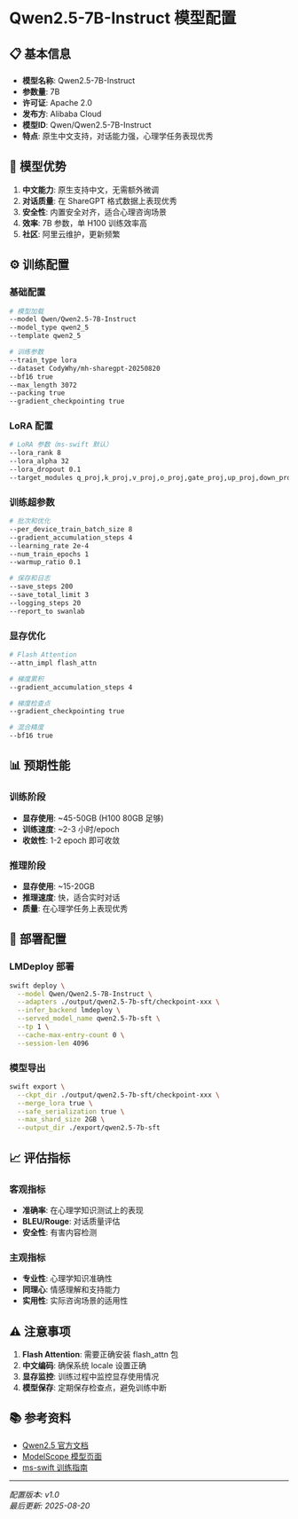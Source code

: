 # Qwen2.5-7B-Instruct 模型配置

## 📋 基本信息

- **模型名称**: Qwen2.5-7B-Instruct
- **参数量**: 7B
- **许可证**: Apache 2.0
- **发布方**: Alibaba Cloud
- **模型ID**: Qwen/Qwen2.5-7B-Instruct
- **特点**: 原生中文支持，对话能力强，心理学任务表现优秀

## 🚀 模型优势

1. **中文能力**: 原生支持中文，无需额外微调
2. **对话质量**: 在 ShareGPT 格式数据上表现优秀
3. **安全性**: 内置安全对齐，适合心理咨询场景
4. **效率**: 7B 参数，单 H100 训练效率高
5. **社区**: 阿里云维护，更新频繁

## ⚙️ 训练配置

### 基础配置
```bash
# 模型加载
--model Qwen/Qwen2.5-7B-Instruct
--model_type qwen2_5
--template qwen2_5

# 训练参数
--train_type lora
--dataset CodyWhy/mh-sharegpt-20250820
--bf16 true
--max_length 3072
--packing true
--gradient_checkpointing true
```

### LoRA 配置
```bash
# LoRA 参数（ms-swift 默认）
--lora_rank 8
--lora_alpha 32
--lora_dropout 0.1
--target_modules q_proj,k_proj,v_proj,o_proj,gate_proj,up_proj,down_proj
```

### 训练超参数
```bash
# 批次和优化
--per_device_train_batch_size 8
--gradient_accumulation_steps 4
--learning_rate 2e-4
--num_train_epochs 1
--warmup_ratio 0.1

# 保存和日志
--save_steps 200
--save_total_limit 3
--logging_steps 20
--report_to swanlab
```

### 显存优化
```bash
# Flash Attention
--attn_impl flash_attn

# 梯度累积
--gradient_accumulation_steps 4

# 梯度检查点
--gradient_checkpointing true

# 混合精度
--bf16 true
```

## 📊 预期性能

### 训练阶段
- **显存使用**: ~45-50GB (H100 80GB 足够)
- **训练速度**: ~2-3 小时/epoch
- **收敛性**: 1-2 epoch 即可收敛

### 推理阶段
- **显存使用**: ~15-20GB
- **推理速度**: 快，适合实时对话
- **质量**: 在心理学任务上表现优秀

## 🔧 部署配置

### LMDeploy 部署
```bash
swift deploy \
  --model Qwen/Qwen2.5-7B-Instruct \
  --adapters ./output/qwen2.5-7b-sft/checkpoint-xxx \
  --infer_backend lmdeploy \
  --served_model_name qwen2.5-7b-sft \
  --tp 1 \
  --cache-max-entry-count 0 \
  --session-len 4096
```

### 模型导出
```bash
swift export \
  --ckpt_dir ./output/qwen2.5-7b-sft/checkpoint-xxx \
  --merge_lora true \
  --safe_serialization true \
  --max_shard_size 2GB \
  --output_dir ./export/qwen2.5-7b-sft
```

## 📈 评估指标

### 客观指标
- **准确率**: 在心理学知识测试上的表现
- **BLEU/Rouge**: 对话质量评估
- **安全性**: 有害内容检测

### 主观指标
- **专业性**: 心理学知识准确性
- **同理心**: 情感理解和支持能力
- **实用性**: 实际咨询场景的适用性

## ⚠️ 注意事项

1. **Flash Attention**: 需要正确安装 flash_attn 包
2. **中文编码**: 确保系统 locale 设置正确
3. **显存监控**: 训练过程中监控显存使用情况
4. **模型保存**: 定期保存检查点，避免训练中断

## 📚 参考资料

- [Qwen2.5 官方文档](https://github.com/QwenLM/Qwen2)
- [ModelScope 模型页面](https://modelscope.cn/models/Qwen/Qwen2.5-7B-Instruct)
- [ms-swift 训练指南](https://github.com/modelscope/swift)

---

*配置版本: v1.0*  
*最后更新: 2025-08-20*
